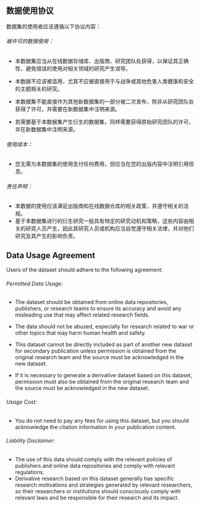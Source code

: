 ## 数据使用协议

数据集的使用者应该遵循以下协议内容：

###### 被许可的数据使用：

- 本数据集应当从在线数据存储库、出版商、研究团队处获得，以保证其正确性，避免错误的使用对相关领域的研究产生误导。
  
- 本数据不应该被滥用，尤其不应被直接用于与战争或其他危害人类健康和安全的主题相关的研究。
  
- 本数据集不能直接作为其他新数据集的一部分被二次发布，除非从研究团队处获得了许可，并需要在新数据集中注明来源。
  
- 若需要基于本数据集产生衍生的数据集，同样需要获得原始研究团队的许可，并在新数据集中注明来源。

###### 使用成本：

- 您无需为本数据集的使用支付任何费用，但应当在您的出版内容中注明引用信息。

###### 责任声明：

- 本数据的使用应该满足出版商和在线数据仓库的相关政策，并遵守相关的法规。
- 基于本数据集进行的衍生研究一般具有特定的研究动机和策略，这些内容由相关的研究人员产生，因此其研究人员或机构应当自觉遵守相关法律，并对他们研究及其产生的影响负责。

## Data Usage Agreement

Users of the dataset should adhere to the following agreement:

###### Permitted Data Usage:

- The dataset should be obtained from online data repositories, publishers, or research teams to ensure its accuracy and avoid any misleading use that may affect related research fields.
  
- The data should not be abused, especially for research related to war or other topics that may harm human health and safety.
  
- This dataset cannot be directly included as part of another new dataset for secondary publication unless permission is obtained from the original research team and the source must be acknowledged in the new dataset.
  
- If it is necessary to generate a derivative dataset based on this dataset, permission must also be obtained from the original research team and the source must be acknowledged in the new dataset.

###### Usage Cost:

- You do not need to pay any fees for using this dataset, but you should acknowledge the citation information in your publication content.

###### Liability Disclaimer:

- The use of this data should comply with the relevant policies of publishers and online data repositories and comply with relevant regulations.
- Derivative research based on this dataset generally has specific research motivations and strategies generated by relevant researchers, so their researchers or institutions should consciously comply with relevant laws and be responsible for their research and its impact.
